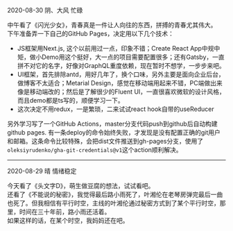 2020-08-30 阴、大风 忙碌  

中午看了《闪光少女》，青春真是一件让人向往的东西，拼搏的青春尤其伟大。  
下午准备弄一下自己的GitHub Pages，决定用以下几个技术： 
- JS框架用Next.js, 这个以前用过一点，印象不错；Create React App中规中矩，做小Demo用这个挺好，大一点的项目需要配置很多；还有Gatsby，一直拼不对它的名字，好像对GraphQL重度依赖，现在暂时不想学，一步步来吧。  
- UI框架，首先排除antd，用好几年了，换个口味，另外主要是面向企业后台，做博客不太适合；Metarial Design，感觉在移动端用起来不错，PC端做出来像是移动端改的；然后是了解很少的Fluent UI，一直很喜欢微软的设计风格，而且demo都是ts写的，顺便学习一下。
- 这次决定不用redux，一是繁琐，二来试试react hook自带的useReducer  

另外学习写了一个GitHub Actions，master分支代码push到github后自动构建github pages. 有一条deploy的命令始终失败，才发现是没有配置正确的git用户和邮箱。这条命令比较特殊，会把dist文件推送到gh-pages分支，使用了`oleksiyrudenko/gha-git-credentials@v1`这个action顺利解决。  

---  

2020-08-29 晴 情绪稳定  

今天看了《头文字D》，萌生做豆腐的想法，试试看吧。  
还看了《不能说的秘密》，我觉得最后路小雨死了，叶湘伦在老琴房弹完最后一曲也死了。但我相信有平行时空，主线的叶湘伦通过秘密方式到了某个平行时空，那里，时间在三十年前，路小雨还活着。  
如果这样的话，在某个时空，我妈妈还在吧。
